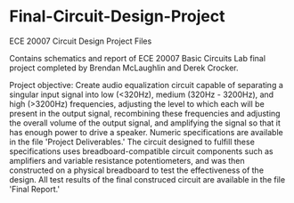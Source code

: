 # Final-Circuit-Design-Project
ECE 20007 Circuit Design Project Files

Contains schematics and report of ECE 20007 Basic Circuits Lab final project completed by Brendan McLaughlin and Derek Crocker.

Project objective:  Create audio equalization circuit capable of separating a singular input signal into low (<320Hz), medium (320Hz - 3200Hz), and high (>3200Hz) frequencies, adjusting the level to which each will be present in the output signal, recombining these frequencies and adjusting the overall volume of the output signal, and amplifying the signal so that it has enough power to drive a speaker.  Numeric specifications are available in the file 'Project Deliverables.'  The circuit designed to fulfill these specifications uses breadboard-compatible circuit components such as amplifiers and variable resistance potentiometers, and was then constructed on a physical breadboard to test the effectiveness of the design.  All test results of the final construced circuit are available in the file 'Final Report.'  
